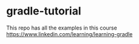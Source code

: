 # gradle-tutorial
This repo has all the examples in this course https://www.linkedin.com/learning/learning-gradle

